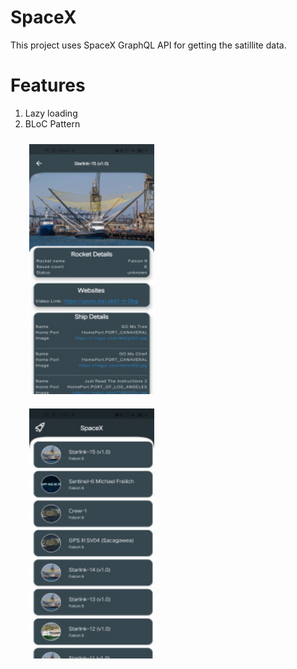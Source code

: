 



# SpaceX
This project uses SpaceX GraphQL API for getting the satillite data.

# Features
1) Lazy loading
2) BLoC Pattern


<img src="https://github.com/aniteshreddy/spacex/blob/main/image1.jpg"  width="200" height="400" Hspace="30" Vspace="10" />  <img src="https://github.com/aniteshreddy/spacex/blob/main/image2.jpg"  width="200" height="400" Hspace="30" Vspace="10" />
